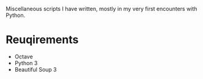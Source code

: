 Miscellaneous scripts I have written, mostly in my very first encounters with Python.

# Reuqirements

- Octave
- Python 3
- Beautiful Soup 3
